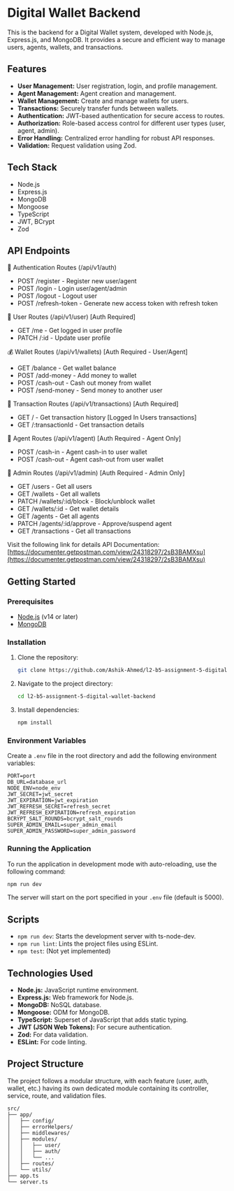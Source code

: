 # Digital Wallet Backend

This is the backend for a Digital Wallet system, developed with Node.js, Express.js, and MongoDB. It provides a secure and efficient way to manage users, agents, wallets, and transactions.

## Features

*   **User Management:** User registration, login, and profile management.
*   **Agent Management:** Agent creation and management.
*   **Wallet Management:** Create and manage wallets for users.
*   **Transactions:** Securely transfer funds between wallets.
*   **Authentication:** JWT-based authentication for secure access to routes.
*   **Authorization:** Role-based access control for different user types (user, agent, admin).
*   **Error Handling:** Centralized error handling for robust API responses.
*   **Validation:** Request validation using Zod.

## Tech Stack

- Node.js
- Express.js
- MongoDB
- Mongoose
- TypeScript
- JWT, BCrypt
- Zod


## API Endpoints

🔐 Authentication Routes (/api/v1/auth)
- POST   /register     - Register new user/agent
- POST   /login        - Login user/agent/admin
- POST   /logout       - Logout user
- POST   /refresh-token - Generate new access token with refresh token


👤 User Routes (/api/v1/user) [Auth Required]
- GET    /me          - Get logged in user profile
- PATCH  /:id         - Update user profile


💰 Wallet Routes (/api/v1/wallets) [Auth Required - User/Agent]
- GET    /balance     - Get wallet balance
- POST   /add-money   - Add money to wallet
- POST   /cash-out    - Cash out money from wallet
- POST   /send-money  - Send money to another user


🔁 Transaction Routes (/api/v1/transactions) [Auth Required]
- GET    /            - Get transaction history [Logged In Users transactions]
- GET    /:transactionId - Get transaction details


🏪 Agent Routes (/api/v1/agent) [Auth Required - Agent Only]
- POST   /cash-in     - Agent cash-in to user wallet
- POST   /cash-out    - Agent cash-out from user wallet


👑 Admin Routes (/api/v1/admin) [Auth Required - Admin Only]
- GET    /users       - Get all users
- GET    /wallets     - Get all wallets
- PATCH  /wallets/:id/block - Block/unblock wallet
- GET    /wallets/:id - Get wallet details
- GET    /agents      - Get all agents
- PATCH  /agents/:id/approve - Approve/suspend agent
- GET    /transactions - Get all transactions

Visit the following link for details API Documentation: [https://documenter.getpostman.com/view/24318297/2sB3BAMXsu](https://documenter.getpostman.com/view/24318297/2sB3BAMXsu)


## Getting Started

### Prerequisites

*   [Node.js](https://nodejs.org/en/) (v14 or later)
*   [MongoDB](https://www.mongodb.com/)

### Installation

1.  Clone the repository:
    ```bash
    git clone https://github.com/Ashik-Ahmed/l2-b5-assignment-5-digital-wallet-backend.git
    ```
2.  Navigate to the project directory:
    ```bash
    cd l2-b5-assignment-5-digital-wallet-backend
    ```
3.  Install dependencies:
    ```bash
    npm install
    ```

### Environment Variables

Create a `.env` file in the root directory and add the following environment variables:

```
PORT=port
DB_URL=database_url
NODE_ENV=node_env
JWT_SECRET=jwt_secret
JWT_EXPIRATION=jwt_expiration
JWT_REFRESH_SECRET=refresh_secret
JWT_REFRESH_EXPIRATION=refresh_expiration
BCRYPT_SALT_ROUNDS=bcrypt_salt_rounds
SUPER_ADMIN_EMAIL=super_admin_email
SUPER_ADMIN_PASSWORD=super_admin_password
```

### Running the Application

To run the application in development mode with auto-reloading, use the following command:

```bash
npm run dev
```

The server will start on the port specified in your `.env` file (default is 5000).

## Scripts

*   `npm run dev`: Starts the development server with ts-node-dev.
*   `npm run lint`: Lints the project files using ESLint.
*   `npm test`: (Not yet implemented)

## Technologies Used

*   **Node.js:** JavaScript runtime environment.
*   **Express.js:** Web framework for Node.js.
*   **MongoDB:** NoSQL database.
*   **Mongoose:** ODM for MongoDB.
*   **TypeScript:** Superset of JavaScript that adds static typing.
*   **JWT (JSON Web Tokens):** For secure authentication.
*   **Zod:** For data validation.
*   **ESLint:** For code linting.

## Project Structure

The project follows a modular structure, with each feature (user, auth, wallet, etc.) having its own dedicated module containing its controller, service, route, and validation files.

```
src/
├── app/
│   ├── config/
│   ├── errorHelpers/
│   ├── middlewares/
│   ├── modules/
│   │   ├── user/
│   │   ├── auth/
│   │   └── ...
│   ├── routes/
│   └── utils/
├── app.ts
└── server.ts
```


